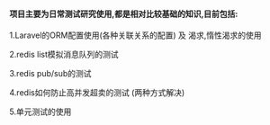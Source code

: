 #### 项目主要为日常测试研究使用,都是相对比较基础的知识,目前包括:
1.Laravel的ORM配置使用(各种关联关系的配置) 及 渴求,惰性渴求的使用

2.redis list模拟消息队列的测试

3.redis pub/sub的测试

4.redis如何防止高并发超卖的测试 (两种方式解决)

5.单元测试的使用
